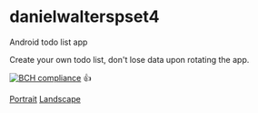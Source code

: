 # danielwalterspset4
Android todo list app

Create your own todo list, don't lose data upon rotating the app.

[![BCH compliance](https://bettercodehub.com/edge/badge/Danprog/danielwalterspset4?branch=master)](https://bettercodehub.com/)
:+1:

[Portrait](https://github.com/Danprog/danielwalterspset4/blob/master/doc/Todo%20app%20portrait.PNG?raw=true)
[Landscape](https://github.com/Danprog/danielwalterspset4/blob/master/doc/Todo%20app%20landscape.PNG?raw=true)
